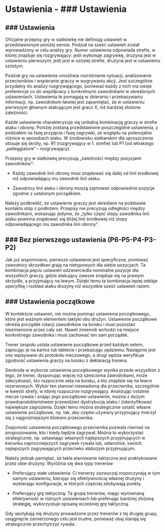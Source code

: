 # Ustawienia - ### Ustawienia

<!--
Temat: ustawienia
Poziom: podstawowy
Słowa kluczowe: ustawienia
Źródło: Upload.docx
Utworzono: 2025-09-29T21:01:34.540Z
Liczba słów: 590
-->

## ### Ustawienia

Oficjalne przepisy gry w siatkówkę nie definiują ustawień w przedstawionym poniżej sensie. Podział na sześć ustawień został wprowadzony w celu analizy gry. Numer ustawienia odpowiada strefie, w której znajduje się rozgrywający: jeśli wykonuje zagrywkę, drużyna jest w ustawieniu pierwszym; jeśli jest w szóstej strefie, drużyna jest w ustawieniu szóstym.

Podział gry na ustawienia umożliwia rozróżnianie sytuacji, analizowanie przeciwników i wspieranie graczy w wygrywaniu akcji. Jest szczególnie przydatny do analizy rozgrywającego, ponieważ każdy z nich ma swoje preferencje co do współpracy z konkretnymi zawodnikami w określonych ustawieniach. Ustawienia te pomagają w zbieraniu i przekazywaniu informacji, np. zawodnikom łatwiej jest zapamiętać, że w ustawieniu pierwszym głównym atakującym jest gracz X, niż bardziej złożone zależności.

Każde ustawienie charakteryzuje się unikalną kombinacją graczy w strefie ataku i obrony. Poniżej zostaną przedstawione poszczególne ustawienia, z podziałem na fazę przyjęcia i fazę zagrywki, ze względu na potencjalne różnice w sposobach ataku. W środowisku siatkarskim dla uproszczenia stosuje się skróty, np. R1 (rozgrywający w 1. strefie) lub P1 (od włoskiego „palleggiatore” – rozgrywający).

Przepisy gry w siatkówkę precyzują „zależności między pozycjami zawodników”:

* Każdy zawodnik linii obrony musi znajdować się dalej od linii środkowej niż odpowiadający mu zawodnik linii ataku.

* Zawodnicy linii ataku i obrony muszą zajmować odpowiednie pozycje zgodnie z ustalonym porządkiem.

Należy podkreślić, że ustawienie graczy jest określane na podstawie kontaktu stóp z podłożem. Przepisy nie precyzują odległości między zawodnikami, wskazując jedynie, że „tylko część stopy zawodnika linii ataku powinna znajdować się bliżej linii środkowej niż stopy odpowiadającego mu zawodnika linii obrony”.

## ### Bez pierwszego ustawienia (P6-P5-P4-P3-P2)

Jak już wspomniano, pierwsze ustawienie jest specyficzne, ponieważ zawodnicy skrzydłowi grają na nietypowych dla siebie pozycjach. Ta kombinacja pięciu ustawień odzwierciedla nominalne pozycje dla wszystkich graczy, gdzie atakujący zawsze znajduje się na prawym skrzydle, a przyjmujący na lewym. Dzięki temu ta kombinacja lepiej oddaje specyfikę i rozkład ataku drużyny niż wszystkie sześć ustawień razem.

## ### Ustawienia początkowe

W kontekście ustawień, nie można pominąć ustawienia początkowego, które jest ważnym elementem taktyki obu drużyn. Ustawienie początkowe określa porządek rotacji zawodników na boisku i musi pozostać niezmienione przez cały set. Nawet zmiennik wchodzi na miejsce konkretnego zawodnika i musi zachować ten sam porządek.

Trener zespołu ustala ustawienie początkowe przed każdym setem, zapisując je na kartce lub tablecie i przekazując sędziemu. Następnie jest ono wpisywane do protokołu meczowego, a drugi sędzia weryfikuje zgodność ustawienia graczy na boisku z deklaracją trenera.

Swoboda w wyborze ustawienia początkowego wynika przede wszystkim z tego, że trener, dysponując więcej niż sześcioma zawodnikami, może zdecydować, kto rozpocznie seta na boisku, a kto znajdzie się na ławce rezerwowych. Wybór ten stanowi niewiadomą dla przeciwnika, szczególnie w kwestii strefy, w której rozpocznie rozgrywający. Analizując ostatnie mecze rywala i znając jego początkowe ustawienie, można z dużym prawdopodobieństwem przewidzieć dystrybucję ataku i zidentyfikować największe zagrożenia. Dzięki temu można strategicznie ustalić własne ustawienie początkowe, np. tak, aby często używany przyjmujący mierzył się z najgroźniejszym blokiem przeciwnika.

Znajomość ustawienia początkowego przeciwnika pozwala również na prognozowanie, kto i kiedy będzie zagrywał. Można to wykorzystać strategicznie, np. ustawiając własnych najlepszych przyjmujących w kierunku najmocniejszych zagrywek rywala lub, odwrotnie, swoich najlepszych zagrywających przeciwko słabszym przyjmującym.

Należy jednak pamiętać, że takie planowanie taktyczne jest praktykowane przez obie drużyny. Wyróżnia się dwa typy trenerów:

* Preferujący stałe ustawienia: Ci trenerzy zazwyczaj rozpoczynają w tym samym ustawieniu, kierując się efektywnością własnej drużyny i wybierając konfiguracje, w których częściej zdobywają punkty.

* Preferujący grę taktyczną: Ta grupa trenerów, mając wyrównaną efektywność w różnych ustawieniach lub preferując bardziej złożoną strategię, wykorzystuje opisaną wcześniej grę taktyczną.

Gdy spotykają się drużyny prowadzone przez trenerów z tej drugiej grupy, osiągnięcie zamierzonego celu jest trudne, ponieważ obaj starają się strategicznie przechytrzyć rywala .